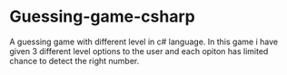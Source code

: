 # Guessing-game-csharp
A guessing game with different level in c# language. In this game i have given 3 different level options to the user and each opiton has limited chance to detect the right number.
